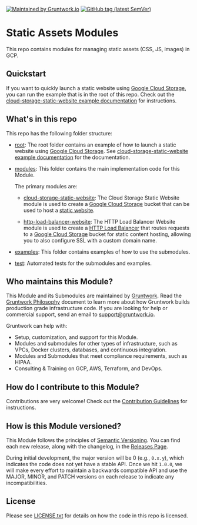[![Maintained by Gruntwork.io](https://img.shields.io/badge/maintained%20by-gruntwork.io-%235849a6.svg)](https://gruntwork.io/?ref=repo_google_static_assets)
[![GitHub tag (latest SemVer)](https://img.shields.io/github/tag/gruntwork-io/terraform-google-static-assets.svg?label=latest)](github.com/gruntwork-io/terraform-google-static-assets/releases/latest)

# Static Assets Modules

This repo contains modules for managing static assets (CSS, JS, images) in GCP.

## Quickstart

If you want to quickly launch a static website using [Google Cloud Storage](https://cloud.google.com/storage/), 
you can run the example that is in the root of this repo. Check out the [cloud-storage-static-website example documentation](https://github.com/gruntwork-io/terraform-google-static-assets/blob/master/examples/cloud-storage-static-website) for instructions.

## What's in this repo

This repo has the following folder structure:

* [root](https://github.com/gruntwork-io/terraform-google-static-assets/tree/master): The root folder contains an example of how to launch a static website using [Google Cloud Storage](https://cloud.google.com/storage/). See [cloud-storage-static-website example documentation](https://github.com/gruntwork-io/terraform-google-static-assets/blob/master/examples/cloud-storage-static-website) for the documentation.

* [modules](https://github.com/gruntwork-io/terraform-google-static-assets/blob/master/modules): This folder contains the main implementation code for this Module.

  The primary modules are:

    * [cloud-storage-static-website](https://github.com/gruntwork-io/terraform-google-static-assets/blob/master/modules/cloud-storage-static-website): 
    The Cloud Storage Static Website module is used to create a [Google Cloud Storage](https://cloud.google.com/storage/) 
    bucket that can be used to host a [static website](https://cloud.google.com/storage/docs/hosting-static-website).

    * [http-load-balancer-website](https://github.com/gruntwork-io/terraform-google-static-assets/blob/master/modules/http-load-balancer-website): 
    The HTTP Load Balancer Website module is used to create a [HTTP Load Balancer](https://cloud.google.com/load-balancing/docs/https/) 
    that routes requests to a [Google Cloud Storage](https://cloud.google.com/storage/) bucket for static content hosting, 
    allowing you to also configure SSL with a custom domain name.

* [examples](https://github.com/gruntwork-io/terraform-google-static-assets/blob/master/examples): This folder contains examples of how to use the submodules.

* [test](https://github.com/gruntwork-io/terraform-google-static-assets/blob/master/test): Automated tests for the submodules and examples.

## Who maintains this Module?

This Module and its Submodules are maintained by [Gruntwork](http://www.gruntwork.io/). Read the [Gruntwork Philosophy](/GRUNTWORK_PHILOSOPHY.md) document to learn more about how Gruntwork builds production grade infrastructure code. If you are looking for help or commercial support, send an email to
[support@gruntwork.io](mailto:support@gruntwork.io?Subject=Google%20Static%20Assets%20Module).

Gruntwork can help with:

* Setup, customization, and support for this Module.
* Modules and submodules for other types of infrastructure, such as VPCs, Docker clusters, databases, and continuous
  integration.
* Modules and Submodules that meet compliance requirements, such as HIPAA.
* Consulting & Training on GCP, AWS, Terraform, and DevOps.


## How do I contribute to this Module?

Contributions are very welcome! Check out the [Contribution Guidelines](/CONTRIBUTING.md) for instructions.


## How is this Module versioned?

This Module follows the principles of [Semantic Versioning](http://semver.org/). You can find each new release, along
with the changelog, in the [Releases Page](../../releases).

During initial development, the major version will be 0 (e.g., `0.x.y`), which indicates the code does not yet have a stable API. Once we hit `1.0.0`, we will make every effort to maintain a backwards compatible API and use the MAJOR, MINOR, and PATCH versions on each release to indicate any incompatibilities.


## License

Please see [LICENSE.txt](/LICENSE.txt) for details on how the code in this repo is licensed.
